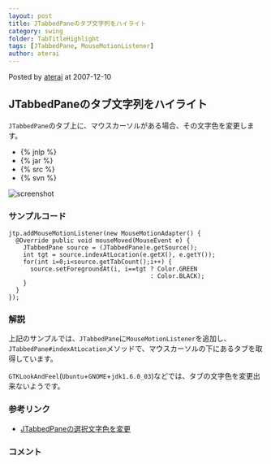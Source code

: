 ```yaml
---
layout: post
title: JTabbedPaneのタブ文字列をハイライト
category: swing
folder: TabTitleHighlight
tags: [JTabbedPane, MouseMotionListener]
author: aterai
---
```


Posted by [aterai](http://terai.xrea.jp/aterai.html) at 2007-12-10

## JTabbedPaneのタブ文字列をハイライト
`JTabbedPane`のタブ上に、マウスカーソルがある場合、その文字色を変更します。

- {% jnlp %}
- {% jar %}
- {% src %}
- {% svn %}

<!-- dummy comment line for breaking list -->

![screenshot](http://lh5.ggpht.com/_9Z4BYR88imo/TQTU7QqLieI/AAAAAAAAAm0/dgW3rio-pzA/s800/TabTitleHighlight.png)

### サンプルコード
<pre class="prettyprint"><code>jtp.addMouseMotionListener(new MouseMotionAdapter() {
  @Override public void mouseMoved(MouseEvent e) {
    JTabbedPane source = (JTabbedPane)e.getSource();
    int tgt = source.indexAtLocation(e.getX(), e.getY());
    for(int i=0;i&lt;source.getTabCount();i++) {
      source.setForegroundAt(i, i==tgt ? Color.GREEN
                                       : Color.BLACK);
    }
  }
});
</code></pre>

### 解説
上記のサンプルでは、`JTabbedPane`に`MouseMotionListener`を追加し、`JTabbedPane#indexAtLocation`メソッドで、マウスカーソルの下にあるタブを取得しています。

`GTKLookAndFeel`(`Ubuntu`+`GNOME`+`jdk1.6.0_03`)などでは、タブの文字色を変更出来ないようです。

### 参考リンク
- [JTabbedPaneの選択文字色を変更](http://terai.xrea.jp/Swing/ColorTab.html)

<!-- dummy comment line for breaking list -->

### コメント
